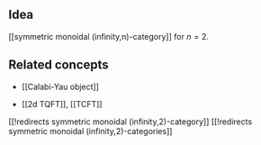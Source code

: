 
## Idea

[[symmetric monoidal (infinity,n)-category]] for $n = 2$.


## Related concepts

* [[Calabi-Yau object]]

* [[2d TQFT]], [[TCFT]]

[[!redirects symmetric monoidal (infinity,2)-category]]
[[!redirects symmetric monoidal (infinity,2)-categories]]
